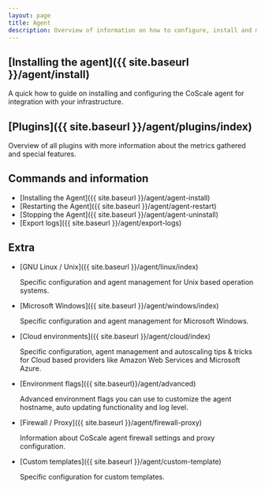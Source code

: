 ```yaml
---
layout: page
title: Agent
description: Overview of information on how to configure, install and maintain the CoScale agent.
---
```


## [Installing the agent]({{ site.baseurl }}/agent/install)
A quick how to guide on installing and configuring the CoScale agent for integration with your infrastructure.

## [Plugins]({{ site.baseurl }}/agent/plugins/index)
Overview of all plugins with more information about the metrics gathered and special features.

## Commands and information

* [Installing the Agent]({{ site.baseurl }}/agent/agent-install)
* [Restarting the Agent]({{ site.baseurl }}/agent/agent-restart)
* [Stopping the Agent]({{ site.baseurl }}/agent/agent-uninstall)
* [Export logs]({{ site.baseurl }}/agent/export-logs)

## Extra

* [GNU Linux / Unix]({{ site.baseurl }}/agent/linux/index)

    Specific configuration and agent management for Unix based operation systems.

* [Microsoft Windows]({{ site.baseurl }}/agent/windows/index)

    Specific configuration and agent management for Microsoft Windows.

* [Cloud environments]({{ site.baseurl }}/agent/cloud/index)

    Specific configuration, agent management and autoscaling tips & tricks for Cloud based providers like Amazon Web Services and Microsoft Azure.

* [Environment flags]({{ site.baseurl}}/agent/advanced)

    Advanced environment flags you can use to customize the agent hostname, auto updating functionality and log level.

* [Firewall / Proxy]({{ site.baseurl }}/agent/firewall-proxy)

    Information about CoScale agent firewall settings and proxy configuration.

* [Custom templates]({{ site.baseurl }}/agent/custom-template)

    Specific configuration for custom templates.
